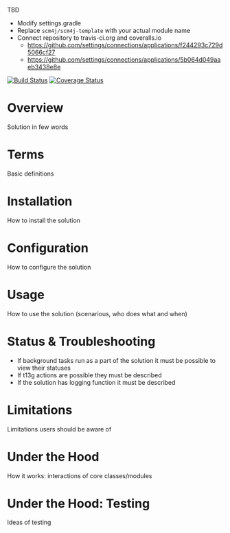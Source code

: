 TBD
- Modify settings.gradle
- Replace `scm4j/scm4j-template` with your actual module name
- Connect repository to travis-ci.org and coveralls.io
  - https://github.com/settings/connections/applications/f244293c729d5066cf27
  - https://github.com/settings/connections/applications/5b064d049aaeb3438e8e

[![Build Status](https://travis-ci.org/scm4j/scm4j-template.svg?branch=master)](https://travis-ci.org/scm4j/scm4j-template)
[![Coverage Status](https://coveralls.io/repos/scm4j/scm4j-template/badge.png)](https://coveralls.io/r/scm4j/scm4j-template)

# Overview

Solution in few words

# Terms

Basic definitions

# Installation

How to install the solution

# Configuration

How to configure the solution

# Usage

How to use the solution (scenarious, who does what and when)

# Status & Troubleshooting

- If background tasks run as a part of the solution it must be possible to view their statuses
- If t13g actions are possible they must be described
- If the solution has logging function it must be described

# Limitations

Limitations users should be aware of

# Under the Hood

How it works: interactions of core classes/modules

# Under the Hood: Testing

Ideas of testing